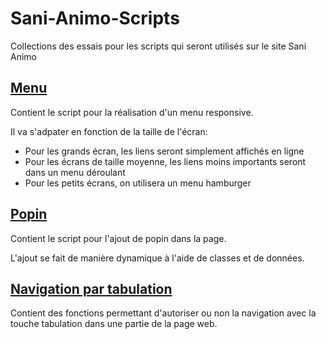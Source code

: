 # Sani-Animo-Scripts
Collections des essais pour les scripts qui seront utilisés sur le site Sani Animo

## [Menu](./Menu/PROJECT.md)
Contient le script pour la réalisation d'un menu responsive.

Il va s'adpater en fonction de la taille de l'écran:
- Pour les grands écran, les liens seront simplement affichés en ligne
- Pour les écrans de taille moyenne, les liens moins importants seront dans un menu déroulant
- Pour les petits écrans, on utilisera un menu hamburger

## [Popin](./popin/PROJECT.md)
Contient le script pour l'ajout de popin dans la page.

L'ajout se fait de manière dynamique à l'aide de classes et de données.

## [Navigation par tabulation](./tabulation/PROJECT.md)
Contient des fonctions permettant d'autoriser ou non la navigation avec la touche tabulation dans une partie de la page web.
